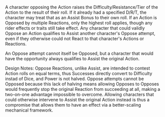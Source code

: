 A character opposing the Action raises the Difficulty/Resistance/Tier of the Action to the result of their roll. If it already had a specified D/R/T, the character may treat that as an Assist Bonus to their own roll. If an Action is Opposed by multiple Reactions, only the highest roll applies, though any rider effects or traits still take effect. Any character that could validly Oppose an Action qualifies to Assist another character's Oppose attempt, even if they otherwise could not React to that character's Actions or Reactions.

An Oppose attempt cannot itself be Opposed, but a character that would have the opportunity always qualifies to Assist the original Action.

Design Notes:
Oppose Reactions, unlike Assist, are intended to contest Action rolls on equal terms, thus Successes directly convert to Difficulty instad of Dice, and Power is not halved. Oppose attempts cannot be Opposed because this lack of halving means allowing Opposes to Opposes would frequently stop the original Reaction from succeeding at all, making a two-on-one advantage impossible to overcome. Allowing characters that could otherwise intervene to Assist the original Action instead is thus a compromise that allows them to have an effect via a better-scaling mechanical framework.